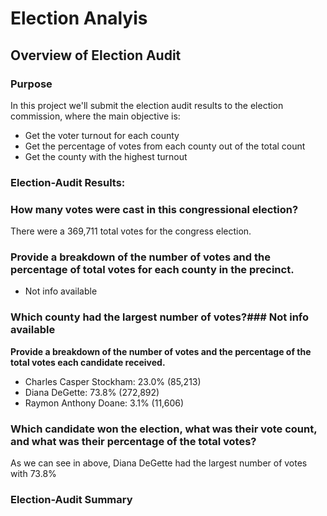 # Election Analyis

## Overview of Election Audit

### Purpose

In this project we'll submit the election audit results to the election commission, where the main objective is:

- Get the voter turnout for each county
- Get the percentage of votes from each county out of the total count
- Get the county with the highest turnout

### Election-Audit Results: 


### How many votes were cast in this congressional election?

There were a 369,711 total votes for the congress election.

### Provide a breakdown of the number of votes and the percentage of total votes for each county in the precinct.

- Not info available

### Which county had the largest number of votes?### Not info available 

**Provide a breakdown of the number of votes and the percentage of the total votes each candidate received.**

- Charles Casper Stockham: 23.0% (85,213)
- Diana DeGette: 73.8% (272,892)
- Raymon Anthony Doane: 3.1% (11,606)

### Which candidate won the election, what was their vote count, and what was their percentage of the total votes?

As we can see in above, Diana DeGette had the largest number of votes with 73.8% 

### Election-Audit Summary


